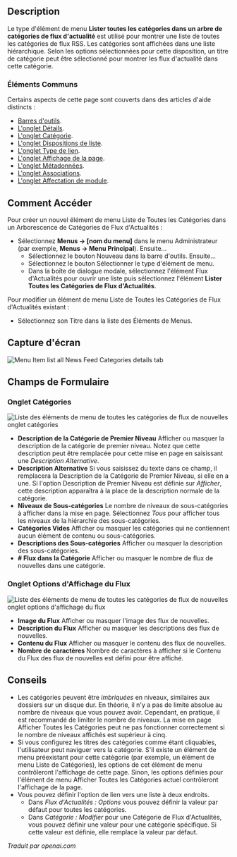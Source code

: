 <!-- Filename: Help4.x:Menu_Item:_List_All_News_Feed_Categories  / Display title: Lister toutes les catégories du fil d'actualité -->

## Description

Le type d'élément de menu **Lister toutes les catégories dans un arbre de catégories de flux d'actualité** est utilisé pour montrer une liste de toutes les catégories de flux RSS. Les catégories sont affichées dans une liste hiérarchique. Selon les options sélectionnées pour cette disposition, un titre de catégorie peut être sélectionné pour montrer les flux d'actualité dans cette catégorie.

### Éléments Communs

Certains aspects de cette page sont couverts dans des articles d'aide distincts :

* [Barres d'outils](jdocmanual?article=help/common-elements/toolbars).
* [L'onglet Détails](jdocmanual?article=help/menu-items-common/menu-item-details).
* [L'onglet Catégorie](jdocmanual?article=help/menu-items-common/menu-item-category).
* [L'onglet Dispositions de liste](jdocmanual?article=help/menu-items-common/menu-item-list-layouts).
* [L'onglet Type de lien](jdocmanual?article=help/menu-items-common/menu-item-link-type).
* [L'onglet Affichage de la page](jdocmanual?article=help/menu-items-common/menu-item-page-display).
* [L'onglet Métadonnées](jdocmanual?article=help/menu-items-common/menu-item-metadata).
* [L'onglet Associations](jdocmanual?article=help/common-elements/edit-associations).
* [L'onglet Affectation de module](jdocmanual?article=help/menu-items-common/menu-item-module-assignment).

## Comment Accéder

Pour créer un nouvel élément de menu Liste de Toutes les Catégories dans un Arborescence de Catégories de Flux d'Actualités :

- Sélectionnez **Menus → \[nom du menu\]** dans le menu Administrateur
  (par exemple, **Menus → Menu Principal**). Ensuite...
  - Sélectionnez le bouton Nouveau dans la barre d'outils. Ensuite...
  - Sélectionnez le bouton Sélectionner le type d'élément de menu.
  - Dans la boîte de dialogue modale, sélectionnez l'élément Flux d'Actualités pour ouvrir une liste puis
    sélectionnez l'élément **Lister Toutes les Catégories de Flux d'Actualités**.

Pour modifier un élément de menu Liste de Toutes les Catégories de Flux d'Actualités existant :

- Sélectionnez son Titre dans la liste des Éléments de Menus.

## Capture d'écran

![Menu Item list all News Feed Categories details tab](../../../fr/images/menu-items/news-feeds-list-all-categories-details-tab.png)

## Champs de Formulaire

### Onglet Catégories

![Liste des éléments de menu de toutes les catégories de flux de nouvelles onglet catégories](../../../fr/images/menu-items/news-feeds-list-all-categories-tree-categories-tab.png)

- **Description de la Catégorie de Premier Niveau** Afficher ou masquer la description de la catégorie de premier niveau. Notez que cette description peut être remplacée pour cette mise en page en saisissant une *Description Alternative*.
- **Description Alternative** Si vous saisissez du texte dans ce champ, il remplacera la Description de la Catégorie de Premier Niveau, si elle en a une. Si l'option Description de Premier Niveau est définie sur *Afficher*, cette description apparaîtra à la place de la description normale de la catégorie.
- **Niveaux de Sous-catégories** Le nombre de niveaux de sous-catégories à afficher dans la mise en page. Sélectionnez *Tous* pour afficher tous les niveaux de la hiérarchie des sous-catégories.
- **Catégories Vides** Afficher ou masquer les catégories qui ne contiennent aucun élément de contenu ou sous-catégories.
- **Descriptions des Sous-catégories** Afficher ou masquer la description des sous-catégories.
- **\# Flux dans la Catégorie** Afficher ou masquer le nombre de flux de nouvelles dans une catégorie.

### Onglet Options d'Affichage du Flux

![Liste des éléments de menu de toutes les catégories de flux de nouvelles onglet options d'affichage du flux](../../../fr/images/menu-items/news-feeds-list-all-categories-tree-feed-display-options-tab.png)

- **Image du Flux** Afficher ou masquer l'image des flux de nouvelles.
- **Description du Flux** Afficher ou masquer les descriptions des flux de nouvelles.
- **Contenu du Flux** Afficher ou masquer le contenu des flux de nouvelles.
- **Nombre de caractères** Nombre de caractères à afficher si le Contenu du Flux des flux de nouvelles est défini pour être affiché.

## Conseils

- Les catégories peuvent être *imbriquées* en niveaux, similaires aux dossiers sur un disque dur. En théorie, il n'y a pas de limite absolue au nombre de niveaux que vous pouvez avoir. Cependant, en pratique, il est recommandé de limiter le nombre de niveaux. La mise en page Afficher Toutes les Catégories peut ne pas fonctionner correctement si le nombre de niveaux affichés est supérieur à cinq.
- Si vous configurez les titres des catégories comme étant cliquables, l'utilisateur peut naviguer vers la catégorie. S'il existe un élément de menu préexistant pour cette catégorie (par exemple, un élément de menu Liste de Catégories), les options de cet élément de menu contrôleront l'affichage de cette page. Sinon, les options définies pour l'élément de menu Afficher Toutes les Catégories actuel contrôleront l'affichage de la page.
- Vous pouvez définir l'option de lien vers une liste à deux endroits.
  - Dans *Flux d'Actualités : Options* vous pouvez définir la valeur par défaut pour toutes les catégories.
  - Dans *Catégorie : Modifier* pour une Catégorie de Flux d'Actualités, vous pouvez définir une valeur pour une catégorie spécifique. Si cette valeur est définie, elle remplace la valeur par défaut.

*Traduit par openai.com*

